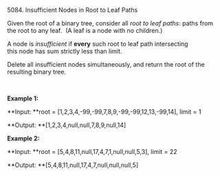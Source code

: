 5084. Insufficient Nodes in Root to Leaf Paths

Given the root of a binary tree, consider all _root to leaf paths_: paths from the root to any leaf.  (A leaf is a node with no children.)

A node is _insufficient_ if **every** such root to leaf path intersecting this node has sum strictly less than limit.

Delete all insufficient nodes simultaneously, and return the root of the resulting binary tree.

 

**Example 1:**

**Input: **root = [1,2,3,4,-99,-99,7,8,9,-99,-99,12,13,-99,14], limit = 1

**Output: **[1,2,3,4,null,null,7,8,9,null,14]

**Example 2:**

**Input: **root = [5,4,8,11,null,17,4,7,1,null,null,5,3], limit = 22

**Output: **[5,4,8,11,null,17,4,7,null,null,null,5]
